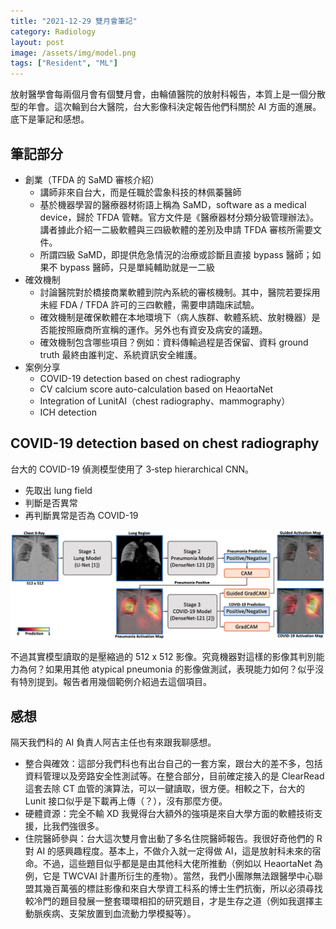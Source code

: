 ```yaml
---
title: "2021-12-29 雙月會筆記"
category: Radiology
layout: post
image: /assets/img/model.png
tags: ["Resident", "ML"]
---
```


放射醫學會每兩個月會有個雙月會，由輪値醫院的放射科報告，本質上是一個分散型的年會。這次輪到台大醫院，台大影像科決定報告他們科關於 AI 方面的進展。底下是筆記和感想。

## 筆記部分

- 創業（TFDA 的 SaMD 審核介紹）
  - 講師非來自台大，而是任職於雲象科技的林佩蓁醫師
  - 基於機器學習的醫療器材術語上稱為 SaMD，software as a medical device，歸於 TFDA 管轄。官方文件是《醫療器材分類分級管理辦法》。講者據此介紹一二級軟體與三四級軟體的差別及申請 TFDA 審核所需要文件。
  - 所謂四級 SaMD，即提供危急情況的治療或診斷且直接 bypass 醫師；如果不 bypass 醫師，只是單純輔助就是一二級
- 確效機制
  - 討論醫院對於橋接商業軟體到院內系統的審核機制。其中，醫院若要採用未經 FDA / TFDA 許可的三四軟體，需要申請臨床試驗。
  - 確效機制是確保軟體在本地環境下（病人族群、軟體系統、放射機器）是否能按照廠商所宣稱的運作。另外也有資安及病安的議題。
  - 確效機制包含哪些項目？例如：資料傳輸過程是否保留、資料 ground truth 最終由誰判定、系統資訊安全維護。
- 案例分享
  - COVID-19 detection based on chest radiography
  - CV calcium score auto-calculation based on HeaortaNet
  - Integration of LunitAI（chest radiography、mammography）
  - ICH detection

## COVID-19 detection based on chest radiography

台大的 COVID-19 偵測模型使用了 3‑step hierarchical CNN。

- 先取出 lung field
- 判斷是否異常
- 再判斷異常是否為 COVID-19

![Model](/assets/img/model.png)

不過其實模型讀取的是壓縮過的 512 x 512 影像。究竟機器對這樣的影像其判別能力為何？如果用其他 atypical pneumonia 的影像做測試，表現能力如何？似乎沒有特別提到。報告者用幾個範例介紹過去這個項目。

## 感想

隔天我們科的 AI 負責人阿吉主任也有來跟我聊感想。

- 整合與確效：這部分我們科也有出台自己的一套方案，跟台大的差不多，包括資料管理以及旁路安全性測試等。在整合部分，目前確定接入的是 ClearRead 這套去除 CT 血管的演算法，可以一鍵讀取，很方便。相較之下，台大的 Lunit 接口似乎是下載再上傳（？），沒有那麼方便。
- 硬體資源：完全不輸 XD 我覺得台大額外的強項是來自大學方面的軟體技術支援，比我們強很多。
- 住院醫師參與：台大這次雙月會出動了多名住院醫師報告。我很好奇他們的 R 對 AI 的感興趣程度。基本上，不做介入就一定得做 AI，這是放射科未來的宿命。不過，這些題目似乎都是是由其他科大佬所推動（例如以 HeaortaNet 為例，它是 TWCVAI 計畫所衍生的產物）。當然，我們小團隊無法跟醫學中心聯盟其幾百萬張的標註影像和來自大學資工科系的博士生們抗衡，所以必須尋找較冷門的題目發展一整套環環相扣的研究題目，才是生存之道（例如我選擇主動脈疾病、支架放置到血流動力學模擬等）。
